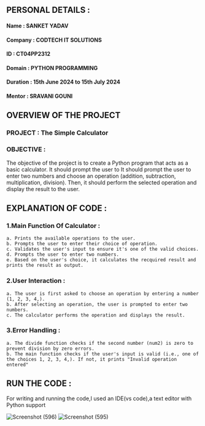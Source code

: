 ## PERSONAL DETAILS :
  #### Name : SANKET YADAV
  #### Company : CODTECH IT SOLUTIONS
  #### ID : CT04PP2312
  #### Domain : PYTHON PROGRAMMING
  #### Duration : 15th June 2024 to 15th July 2024
  #### Mentor : SRAVANI GOUNI

## OVERVIEW OF THE PROJECT

  ### PROJECT : The Simple Calculator
  ### OBJECTIVE :
  The objective of the project is to create a Python program that acts as a basic calculator. It should prompt the user to
  It should prompt the user to enter two numbers and choose an operation (addition, subtraction, multiplication,
  division). Then, it should perform the selected operation and display the result to the user.

## EXPLANATION OF CODE :
  ### 1.Main Function Of Calculator :
    a. Prints the available operations to the user.
    b. Prompts the user to enter their choice of operation.
    c. Validates the user's input to ensure it's one of the valid choices.
    d. Prompts the user to enter two numbers.
    e. Based on the user's choice, it calculates the recquired result and prints the result as output.

  ### 2.User Interaction :
    a. The user is first asked to choose an operation by entering a number (1, 2, 3, 4,).
    b. After selecting an operation, the user is prompted to enter two numbers.
    c. The calculator performs the operation and displays the result.
    
  ### 3.Error Handling :
    a. The divide function checks if the second number (num2) is zero to prevent division by zero errors.
    b. The main function checks if the user's input is valid (i.e., one of the choices 1, 2, 3, 4,). If not, it prints "Invalid operation entered"

## RUN THE CODE :
  For writing and running the code,I used an IDE(vs code),a text editor with Python support 


![Screenshot (596)](https://github.com/Sanketyadav7078/CODTECH-Task1/assets/168887923/406d1248-865d-4fbc-a878-4ca055fa72ed)
![Screenshot (595)](https://github.com/Sanketyadav7078/CODTECH-Task1/assets/168887923/fccc018a-99e0-4bb2-b0f4-65cf85f1a261)
